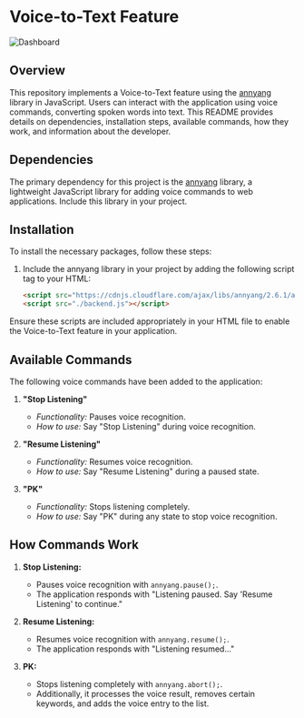 # Voice-to-Text Feature
![Dashboard](path/to/stop-listening.png)


## Overview

This repository implements a Voice-to-Text feature using the [annyang](https://www.talater.com/annyang/) library in JavaScript. Users can interact with the application using voice commands, converting spoken words into text. This README provides details on dependencies, installation steps, available commands, how they work, and information about the developer.

## Dependencies

The primary dependency for this project is the [annyang](https://www.talater.com/annyang/) library, a lightweight JavaScript library for adding voice commands to web applications. Include this library in your project.

## Installation

To install the necessary packages, follow these steps:

1. Include the annyang library in your project by adding the following script tag to your HTML:

   ```html
   <script src="https://cdnjs.cloudflare.com/ajax/libs/annyang/2.6.1/annyang.min.js"></script>
   <script src="./backend.js"></script>
Ensure these scripts are included appropriately in your HTML file to enable the Voice-to-Text feature in your application.

## Available Commands

The following voice commands have been added to the application:

1. **"Stop Listening"**
   - *Functionality:* Pauses voice recognition.
   - *How to use:* Say "Stop Listening" during voice recognition.

2. **"Resume Listening"**
   - *Functionality:* Resumes voice recognition.
   - *How to use:* Say "Resume Listening" during a paused state.

3. **"PK"**
   - *Functionality:* Stops listening completely.
   - *How to use:* Say "PK" during any state to stop voice recognition.

## How Commands Work

1. **Stop Listening:**
   - Pauses voice recognition with `annyang.pause();`.
   - The application responds with "Listening paused. Say 'Resume Listening' to continue."

2. **Resume Listening:**
   - Resumes voice recognition with `annyang.resume();`.
   - The application responds with "Listening resumed..."

3. **PK:**
   - Stops listening completely with `annyang.abort();`.
   - Additionally, it processes the voice result, removes certain keywords, and adds the voice entry to the list.

